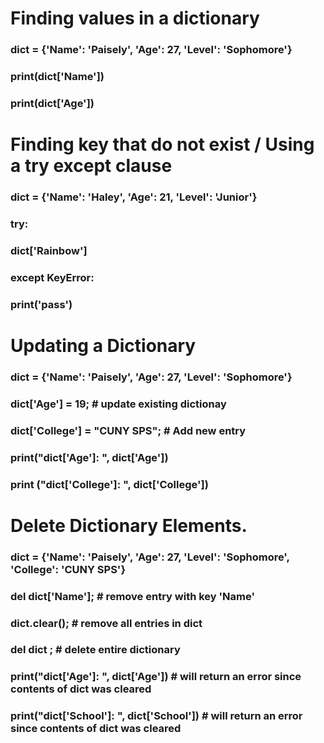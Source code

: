 # Finding values in a dictionary

### dict = {'Name': 'Paisely', 'Age': 27, 'Level': 'Sophomore'}
### print(dict['Name'])
### print(dict['Age'])



# Finding key that do not exist / Using a try except clause
### dict = {'Name': 'Haley', 'Age': 21, 'Level': 'Junior'}
### try:
### dict['Rainbow']
### except KeyError:
### print('pass') 



# Updating a Dictionary 
### dict = {'Name': 'Paisely', 'Age': 27, 'Level': 'Sophomore'}
### dict['Age'] = 19; # update existing dictionay
### dict['College'] = "CUNY SPS"; # Add new entry 
### print("dict['Age']: ", dict['Age']) 
### print ("dict['College']: ", dict['College'])


# Delete Dictionary Elements. 
### dict = {'Name': 'Paisely', 'Age': 27, 'Level': 'Sophomore', 'College': 'CUNY SPS'}
### del dict['Name']; # remove entry with key 'Name'
### dict.clear();     # remove all entries in dict
### del dict ;        # delete entire dictionary
### print("dict['Age']: ", dict['Age'])       # will return an error since contents of dict was cleared
### print("dict['School']: ", dict['School']) # will return an error since contents of dict was cleared
